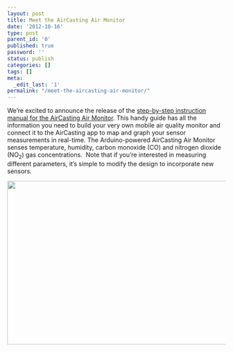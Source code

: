 ```yaml
---
layout: post
title: Meet the AirCasting Air Monitor
date: '2012-10-16'
type: post
parent_id: '0'
published: true
password: ''
status: publish
categories: []
tags: []
meta:
  _edit_last: '1'
permalink: "/meet-the-aircasting-air-monitor/"
---
```

<p>We’re excited to announce the release of the <a title="How To Build An AirCasting Air Monitor" href="http://www.habitatmap.org/habitatmap_docs/HowToBuildAnAirCastingAirMonitor.pdf" target="_blank">step-by-step instruction manual for the AirCasting Air Monitor</a>. This handy guide has all the information you need to build your very own mobile air quality monitor and connect it to the AirCasting app to map and graph your sensor measurements in real-time. The Arduino-powered AirCasting Air Monitor senses temperature, humidity, carbon monoxide (CO) and nitrogen dioxide (NO<sub>2</sub>) gas concentrations.  Note that if you’re interested in measuring different parameters, it’s simple to modify the design to incorporate new sensors.</p>
<p><img title="AirCasting Air Monitor + App Screenshot" src="{{ site.baseurl }}/assets/AC_ACAM+PhoneScreenshot.jpg" alt="" width="600" height="378" /></p>
